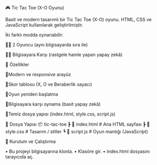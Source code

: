 🎮 Tic Tac Toe (X-O Oyunu)

Basit ve modern tasarımlı bir Tic Tac Toe (X-O) oyunu.
HTML, CSS ve JavaScript kullanılarak geliştirilmiştir.

İki farklı modda oynanabilir:

📍👥 2 Oyuncu (aynı bilgisayarda sıra ile)

📍🤖 Bilgisayara Karşı (rastgele hamle yapan yapay zekâ)

🚀 Özellikler

📍Modern ve responsive arayüz

📍Skor tablosu (X, O ve Beraberlik sayacı)

📍Oyun yeniden başlatma

📍Bilgisayara karşı oynama (basit yapay zekâ)

📍Temiz dosya yapısı (index.html, style.css, script.js)

📂 Dosya Yapısı
📦 tic-tac-toe
 ┣ 📜 index.html    # Ana HTML sayfası
 ┣ 📜 style.css     # Tasarım / stiller
 ┗ 📜 script.js     # Oyun mantığı (JavaScript)

🔧 Kurulum ve Çalıştırma

• Bu projeyi bilgisayarına klonla.
• Klasöre gir.
• index.html dosyasını tarayıcıda aç.
 
